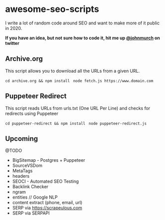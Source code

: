 # awesome-seo-scripts

I write a lot of random code around SEO and want to make more of it public in 2020.

**If you have an idea, but not sure how to code it, hit me up [@johnmurch](https://www.twitter.com/johnmurch) on twitter**

## Archive.org
This script allows you to download all the URLs from a given URL.

``` cd archive.org && npm install ```
``` node fetch.js https://www.domain.com```

## Puppeteer Redirect
This script reads URLs from urls.txt (One URL Per Line) and checks for redirects using Puppeteer

``` cd puppeteer-redirect && npm install ```
``` node puppeteer-redirect.js```


## Upcoming
@TODO
- BigSitemap - Postgres + Puppeteer
- SourceVSDom
- MetaTags
- headers
- SEOCI - Automated SEO Testing
- Backlink Checker
- ngram
- entities // Google NLP
- content extract (phone, email, url)
- SERP via https://scrapeulous.com
- SERP via SERPAPI
